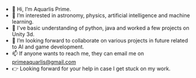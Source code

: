 - 👋 Hi, I’m Aquarlis Prime.
- 👀 I’m interested in astronomy, physics, artificial intelligence and machine learning.
- 🌱 I've basic understanding of python, java and worked a few projects on Unity 3d.
- 💞️ I’m looking forward to collaborate on various projects in future related to AI and game development.
- 📫 If anyone wants to reach me, they can email me on primeaquarlis@gmail.com
- 👉 Looking forward for your help in case I get stuck on my work.
<!---
AquarlisPrime/AquarlisPrime is a ✨ special ✨ repository because its `README.md` (this file) appears on your GitHub profile.
You can click the Preview link to take a look at your changes.
--->
